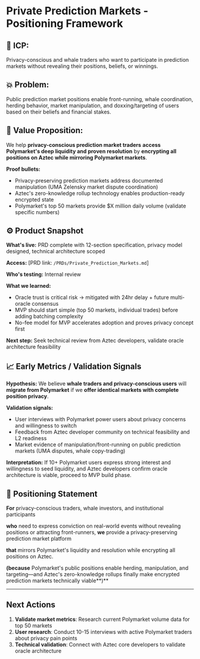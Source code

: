 # Private Prediction Markets - Positioning Framework

## 🎯 ICP:
Privacy-conscious and whale traders who want to participate in prediction markets without revealing their positions, beliefs, or winnings.

## 💥 Problem:
Public prediction market positions enable front-running, whale coordination, herding behavior, market manipulation, and doxxing/targeting of users based on their beliefs and financial stakes.

## 💎 Value Proposition:
We help **privacy-conscious prediction market traders** **access Polymarket's deep liquidity and proven resolution** by **encrypting all positions on Aztec while mirroring Polymarket markets**.

**Proof bullets:**
- Privacy-preserving prediction markets address documented manipulation (UMA Zelensky market dispute coordination)
- Aztec's zero-knowledge rollup technology enables production-ready encrypted state
- Polymarket's top 50 markets provide $X million daily volume (validate specific numbers)

## ⚙️ Product Snapshot
**What's live:** PRD complete with 12-section specification, privacy model designed, technical architecture scoped

**Access:** [PRD link: `/PRDs/Private_Prediction_Markets.md`]

**Who's testing:** Internal review

**What we learned:**
- Oracle trust is critical risk → mitigated with 24hr delay + future multi-oracle consensus
- MVP should start simple (top 50 markets, individual trades) before adding batching complexity
- No-fee model for MVP accelerates adoption and proves privacy concept first

**Next step:** Seek technical review from Aztec developers, validate oracle architecture feasibility

## 📈 Early Metrics / Validation Signals

**Hypothesis:** We believe **whale traders and privacy-conscious users** will **migrate from Polymarket** if we **offer identical markets with complete position privacy**.

**Validation signals:**
- User interviews with Polymarket power users about privacy concerns and willingness to switch
- Feedback from Aztec developer community on technical feasibility and L2 readiness
- Market evidence of manipulation/front-running on public prediction markets (UMA disputes, whale copy-trading)

**Interpretation:** If 10+ Polymarket users express strong interest and willingness to seed liquidity, and Aztec developers confirm oracle architecture is viable, proceed to MVP build phase.

## 🧭 Positioning Statement
**For** privacy-conscious traders, whale investors, and institutional participants

**who** need to express conviction on real-world events without revealing positions or attracting front-runners,
**we** provide a privacy-preserving prediction market platform

**that** mirrors Polymarket's liquidity and resolution while encrypting all positions on Aztec.

**(because** Polymarket's public positions enable herding, manipulation, and targeting—and Aztec's zero-knowledge rollups finally make encrypted prediction markets technically viable**)**

---

## Next Actions

1. **Validate market metrics**: Research current Polymarket volume data for top 50 markets
2. **User research**: Conduct 10-15 interviews with active Polymarket traders about privacy pain points
3. **Technical validation**: Connect with Aztec core developers to validate oracle architecture

